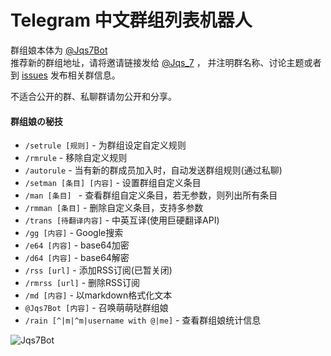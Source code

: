 # Telegram 中文群组列表机器人

群组娘本体为 [@Jqs7Bot](https://telegram.me/Jqs7Bot)<br/>
推荐新的群组地址，请将邀请链接发给
[@Jqs_7](https://telegram.me/Jqs_7) ，
并注明群名称、讨论主题或者到
[issues](https://github.com/jqs7/Jqs7Bot/issues)
发布相关群信息。

不适合公开的群、私聊群请勿公开和分享。

#### 群组娘の秘技

- `/setrule [规则]`       - 为群组设定自定义规则
- `/rmrule`               - 移除自定义规则
- `/autorule`             - 当有新的群成员加入时，自动发送群组规则(通过私聊)
- `/setman [条目] [内容]` - 设置群组自定义条目
- `/man [条目] `          - 查看群组自定义条目，若无参数，则列出所有条目
- `/rmman [条目]`         - 删除自定义条目，支持多参数
- `/trans [待翻译内容]`   - 中英互译(使用巨硬翻译API)
- `/gg [内容]`            - Google搜索
- `/e64 [内容]`           - base64加密
- `/d64 [内容]`           - base64解密
- `/rss [url]`            - 添加RSS订阅(已暂关闭)
- `/rmrss [url]`          - 删除RSS订阅
- `/md [内容]`            - 以markdown格式化文本
- `@Jqs7Bot [内容]`       - 召唤萌萌哒群组娘
- `/rain [^|m|^m|username with @|me]` - 查看群组娘统计信息

![Jqs7Bot](http://ww2.sinaimg.cn/large/71d9577dgw1eu5kuwdr3yj21kw1k7qhp.jpg)
